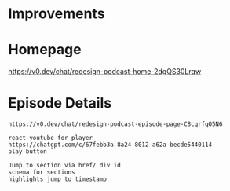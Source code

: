 # Improvements


# Homepage 
https://v0.dev/chat/redesign-podcast-home-2dgQS30Lrqw

# Episode Details

    https://v0.dev/chat/redesign-podcast-episode-page-C8cqrfqO5N6

    react-youtube for player
    https://chatgpt.com/c/67febb3a-8a24-8012-a62a-becde5440114
    play button

    Jump to section via href/ div id
    schema for sections
    highlights jump to timestamp
